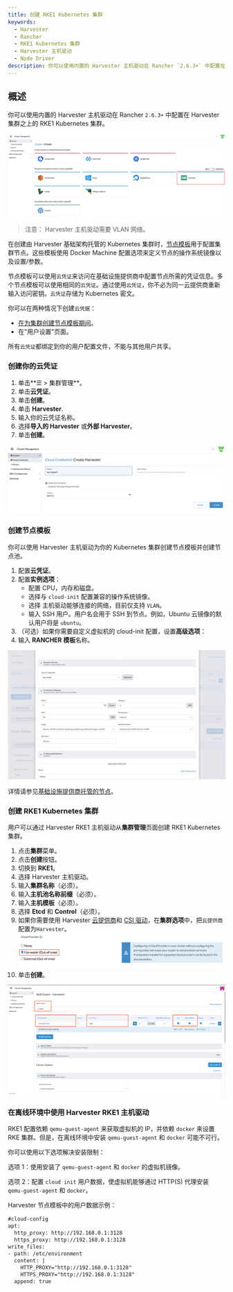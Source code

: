 ```yaml
---
title: 创建 RKE1 Kubernetes 集群
keywords:
  - Harvester
  - Rancher
  - RKE1 Kubernetes 集群
  - Harvester 主机驱动
  - Node Driver
description: 你可以使用内置的 Harvester 主机驱动在 Rancher `2.6.3+` 中配置在 Harvester 集群之上的 RKE1 Kubernetes 集群。
---
```


## 概述

你可以使用内置的 Harvester 主机驱动在 Rancher `2.6.3+` 中配置在 Harvester 集群之上的 RKE1 Kubernetes 集群。

![rke1-cluster](../assets/rke1-node-driver.png)

> 注意：
> Harvester 主机驱动需要 VLAN 网络。

在创建由 Harvester 基础架构托管的 Kubernetes 集群时，[节点模板](https://rancher.com/docs/rancher/v2.6/en/cluster-provisioning/rke-clusters/node-pools/#node-templates)用于配置集群节点。这些模板使用 Docker Machine 配置选项来定义节点的操作系统镜像以及设置/参数。

节点模板可以使用`云凭证`来访问在基础设施提供商中配置节点所需的凭证信息。多个节点模板可以使用相同的`云凭证`。通过使用`云凭证`，你不必为同一云提供商重新输入访问密钥。`云凭证`存储为 Kubernetes 密文。

你可以在两种情况下创建`云凭据`：

- [在为集群创建节点模板期间](https://rancher.com/docs/rancher/v2.6/en/cluster-provisioning/rke-clusters/node-pools/#node-templates)。
- 在"用户设置"页面。

所有`云凭证`都绑定到你的用户配置文件，不能与其他用户共享。

### 创建你的云凭证

1. 单击**☰ > 集群管理**。
1. 单击**云凭证**。
1. 单击**创建**。
1. 单击 **Harvester**.
1. 输入你的云凭证名称。
1. 选择**导入的 Harvester** 或**外部 Harvester**。
1. 单击**创建**。

![create-harvester-cloud-credentials](../assets/create-cloud-credentials.png)

### 创建节点模板

你可以使用 Harvester 主机驱动为你的 Kubernetes 集群创建节点模板并创建节点池。

1. 配置**云凭证**。
1. 配置**实例选项**：
   * 配置 CPU，内存和磁盘。
   * 选择与 `cloud-init` 配置兼容的操作系统镜像。
   * 选择 主机驱动能够连接的网络，目前仅支持 `VLAN`。
   * 输入 SSH 用户。用户名会用于 SSH 到节点。例如，Ubuntu 云镜像的默认用户将是 `ubuntu`。
1. （可选）如果你需要自定义虚拟机的 cloud-init 配置，设置**高级选项**：
1. 输入 **RANCHER 模板**名称。

![](../assets/node-template.png)

详情请参见[基础设施提供商托管的节点](https://rancher.com/docs/rancher/v2.6/en/cluster-provisioning/rke-clusters/node-pools/)。

### 创建 RKE1 Kubernetes 集群

用户可以通过 Harvester RKE1 主机驱动从**集群管理**页面创建 RKE1 Kubernetes 集群。

1. 点击**集群**菜单。
1. 点击**创建**按钮。
1. 切换到 **RKE1**。
1. 选择 Harvester 主机驱动。
1. 输入**集群名称**（必须）。
1. 输入**主机池名称前缀**（必须）。
1. 输入**主机模板**（必须）。
1. 选择 **Etcd** 和 **Control**（必须）。
1. 如果你需要使用 Harvester [云提供商](../cloud-provider/_index)和 [CSI 驱动](../csi-driver/_index)，在**集群选项**中，把`云提供商`配置为`Harvester`。
   ![](../assets/enable-harvester-cloud-provider.png)
1. 单击**创建**。

![create-rke-harvester-cluster](../assets/create-rke-harvester-cluster.png)

### 在离线环境中使用 Harvester RKE1 主机驱动

RKE1 配置依赖 `qemu-guest-agent` 来获取虚拟机的 IP，并依赖 `docker` 来设置 RKE 集群。但是，在离线环境中安装 `qemu-guest-agent` 和 `docker` 可能不可行。

你可以使用以下选项解决安装限制：

选项 1：使用安装了 `qemu-guest-agent` 和 `docker` 的虚拟机镜像。

选项 2：配置 `cloud init` 用户数据，使虚拟机能够通过 HTTP(S) 代理安装 `qemu-guest-agent` 和 `docker`。

Harvester 节点模板中的用户数据示例：
```
#cloud-config
apt:
  http_proxy: http://192.168.0.1:3128
  https_proxy: http://192.168.0.1:3128
write_files:
- path: /etc/environment
  content: |
    HTTP_PROXY="http://192.168.0.1:3128"
    HTTPS_PROXY="http://192.168.0.1:3128"
  append: true
```
